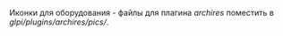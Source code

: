 Иконки для оборудования - файлы для плагина _archires_ поместить в _glpi/plugins/archires/pics/_.  
